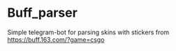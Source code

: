 # Buff_parser
Simple telegram-bot for parsing skins with stickers from https://buff.163.com/?game=csgo
